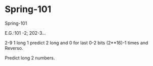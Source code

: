 # Spring-101
Spring-101

E.G.:101 -2; 202-3...

2-9 1 long  1  predict 2 long and 0 for last 0-2 bits (2**16)-1 times and Reverso.

Predict long 2 numbers.


